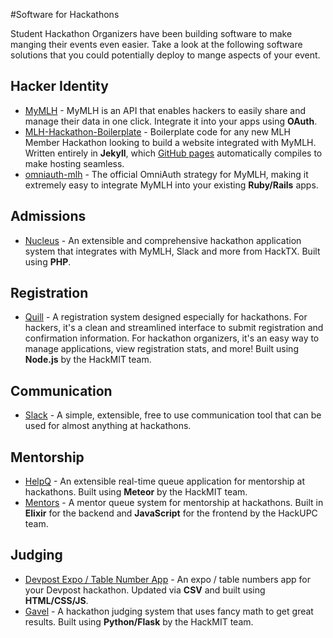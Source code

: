 #Software for Hackathons 

Student Hackathon Organizers have been building software to make manging their events even easier. Take a look at the following software solutions that you could potentially deploy to mange aspects of your event.

## Hacker Identity

* [MyMLH](https://my.mlh.io/) - MyMLH is an API that enables hackers to easily share and manage their data in one click. Integrate it into your apps using **OAuth**.
* [MLH-Hackathon-Boilerplate](https://github.com/MLH/mlh-hackathon-boilerplate) - Boilerplate code for any new MLH Member Hackathon looking to build a website integrated with MyMLH. Written entirely in **Jekyll**, which [GitHub pages](https://pages.github.com/) automatically compiles to make hosting seamless. 
* [omniauth-mlh](https://github.com/MLH/omniauth-mlh) - The official OmniAuth strategy for MyMLH, making it extremely easy to integrate MyMLH into your existing **Ruby/Rails** apps.

## Admissions 

* [Nucleus](https://github.com/hacktx/nucleus) - An extensible and comprehensive hackathon application system that integrates with MyMLH, Slack and more from HackTX. Built using **PHP**. 

## Registration

* [Quill](https://github.com/techx/quill) - A registration system designed especially for hackathons. For hackers, it's a clean and streamlined interface to submit registration and confirmation information. For hackathon organizers, it's an easy way to manage applications, view registration stats, and more! Built using **Node.js** by the HackMIT team.

## Communication

* [Slack](https://slack.com) - A simple, extensible, free to use communication tool that can be used for almost anything at hackathons.

## Mentorship

* [HelpQ](https://github.com/ehzhang/HELPq) - An extensible real-time queue application for mentorship at hackathons. Built using **Meteor** by the HackMIT team.
* [Mentors](https://github.com/hackupc/mentors) - A mentor queue system for mentorship at hackathons. Built in **Elixir** for the backend and **JavaScript** for the frontend by the HackUPC team.

## Judging

* [Devpost Expo / Table Number App](https://github.com/nealrs/expo) - An expo / table numbers app for your Devpost hackathon. Updated via **CSV** and built using **HTML/CSS/JS**.
* [Gavel](https://github.com/anishathalye/gavel) - A hackathon judging system that uses fancy math to get great results. Built using **Python/Flask** by the HackMIT team.
